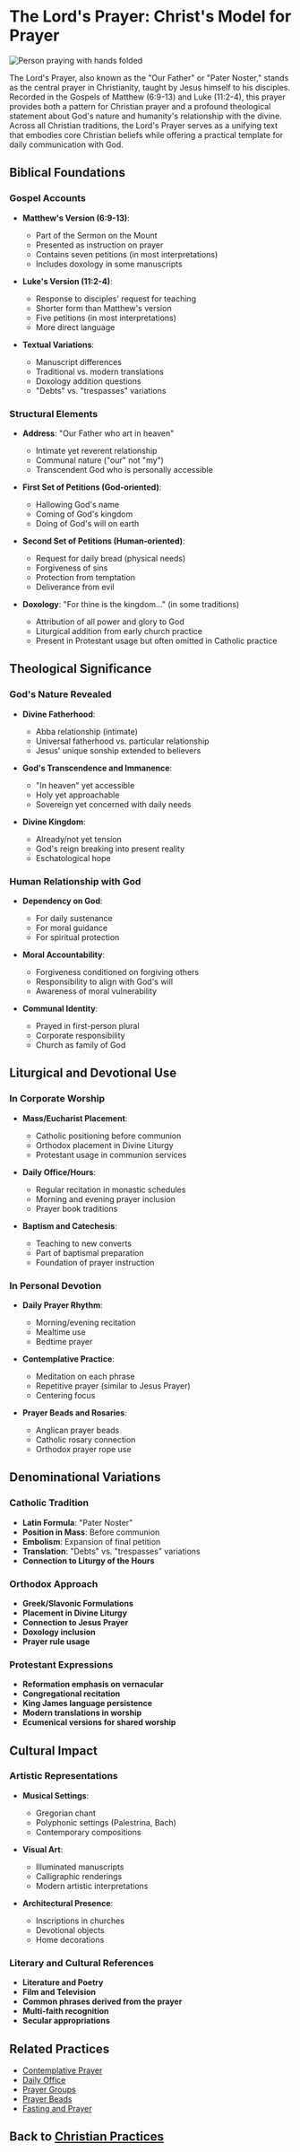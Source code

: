 # The Lord's Prayer: Christ's Model for Prayer

![Person praying with hands folded](lords_prayer_image.jpg)

The Lord's Prayer, also known as the "Our Father" or "Pater Noster," stands as the central prayer in Christianity, taught by Jesus himself to his disciples. Recorded in the Gospels of Matthew (6:9-13) and Luke (11:2-4), this prayer provides both a pattern for Christian prayer and a profound theological statement about God's nature and humanity's relationship with the divine. Across all Christian traditions, the Lord's Prayer serves as a unifying text that embodies core Christian beliefs while offering a practical template for daily communication with God.

## Biblical Foundations

### Gospel Accounts

- **Matthew's Version (6:9-13)**:
  - Part of the Sermon on the Mount
  - Presented as instruction on prayer
  - Contains seven petitions (in most interpretations)
  - Includes doxology in some manuscripts

- **Luke's Version (11:2-4)**:
  - Response to disciples' request for teaching
  - Shorter form than Matthew's version
  - Five petitions (in most interpretations)
  - More direct language

- **Textual Variations**:
  - Manuscript differences
  - Traditional vs. modern translations
  - Doxology addition questions
  - "Debts" vs. "trespasses" variations

### Structural Elements

- **Address**: "Our Father who art in heaven"
  - Intimate yet reverent relationship
  - Communal nature ("our" not "my")
  - Transcendent God who is personally accessible

- **First Set of Petitions (God-oriented)**:
  - Hallowing God's name
  - Coming of God's kingdom
  - Doing of God's will on earth

- **Second Set of Petitions (Human-oriented)**:
  - Request for daily bread (physical needs)
  - Forgiveness of sins
  - Protection from temptation
  - Deliverance from evil

- **Doxology**: "For thine is the kingdom..." (in some traditions)
  - Attribution of all power and glory to God
  - Liturgical addition from early church practice
  - Present in Protestant usage but often omitted in Catholic practice

## Theological Significance

### God's Nature Revealed

- **Divine Fatherhood**:
  - Abba relationship (intimate)
  - Universal fatherhood vs. particular relationship
  - Jesus' unique sonship extended to believers

- **God's Transcendence and Immanence**:
  - "In heaven" yet accessible
  - Holy yet approachable
  - Sovereign yet concerned with daily needs

- **Divine Kingdom**:
  - Already/not yet tension
  - God's reign breaking into present reality
  - Eschatological hope

### Human Relationship with God

- **Dependency on God**:
  - For daily sustenance
  - For moral guidance
  - For spiritual protection

- **Moral Accountability**:
  - Forgiveness conditioned on forgiving others
  - Responsibility to align with God's will
  - Awareness of moral vulnerability

- **Communal Identity**:
  - Prayed in first-person plural
  - Corporate responsibility
  - Church as family of God

## Liturgical and Devotional Use

### In Corporate Worship

- **Mass/Eucharist Placement**:
  - Catholic positioning before communion
  - Orthodox placement in Divine Liturgy
  - Protestant usage in communion services

- **Daily Office/Hours**:
  - Regular recitation in monastic schedules
  - Morning and evening prayer inclusion
  - Prayer book traditions

- **Baptism and Catechesis**:
  - Teaching to new converts
  - Part of baptismal preparation
  - Foundation of prayer instruction

### In Personal Devotion

- **Daily Prayer Rhythm**:
  - Morning/evening recitation
  - Mealtime use
  - Bedtime prayer

- **Contemplative Practice**:
  - Meditation on each phrase
  - Repetitive prayer (similar to Jesus Prayer)
  - Centering focus

- **Prayer Beads and Rosaries**:
  - Anglican prayer beads
  - Catholic rosary connection
  - Orthodox prayer rope use

## Denominational Variations

### Catholic Tradition

- **Latin Formula**: "Pater Noster"
- **Position in Mass**: Before communion
- **Embolism**: Expansion of final petition
- **Translation**: "Debts" vs. "trespasses" variations
- **Connection to Liturgy of the Hours**

### Orthodox Approach

- **Greek/Slavonic Formulations**
- **Placement in Divine Liturgy**
- **Connection to Jesus Prayer**
- **Doxology inclusion**
- **Prayer rule usage**

### Protestant Expressions

- **Reformation emphasis on vernacular**
- **Congregational recitation**
- **King James language persistence**
- **Modern translations in worship**
- **Ecumenical versions for shared worship**

## Cultural Impact

### Artistic Representations

- **Musical Settings**:
  - Gregorian chant
  - Polyphonic settings (Palestrina, Bach)
  - Contemporary compositions

- **Visual Art**:
  - Illuminated manuscripts
  - Calligraphic renderings
  - Modern artistic interpretations

- **Architectural Presence**:
  - Inscriptions in churches
  - Devotional objects
  - Home decorations

### Literary and Cultural References

- **Literature and Poetry**
- **Film and Television**
- **Common phrases derived from the prayer**
- **Multi-faith recognition**
- **Secular appropriations**

## Related Practices

- [Contemplative Prayer](./contemplative_prayer.md)
- [Daily Office](./daily_office.md)
- [Prayer Groups](./prayer_groups.md)
- [Prayer Beads](./prayer_beads.md)
- [Fasting and Prayer](./prayer_fasting.md)

## Back to [Christian Practices](./README.md)
